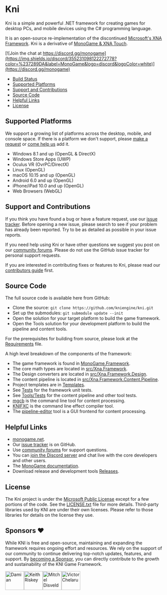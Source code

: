 ﻿# Kni

Kni is a simple and powerful .NET framework for creating games for desktop PCs, and mobile devices using the C# programming language. 

It is an open-source re-implementation of the discontinued [Microsoft's XNA Framework](https://msdn.microsoft.com/en-us/library/bb200104.aspx).
Kni is a derivative of [MonoGame & XNA Touch](https://github.com/MonoGame/MonoGame).

[![Join the chat at https://discord.gg/monogame](https://img.shields.io/discord/355231098122272778?color=%237289DA&label=MonoGame&logo=discord&logoColor=white)](https://discord.gg/monogame)

* [Build Status](#build-status)
* [Supported Platforms](#supported-platforms)
* [Support and Contributions](#support-and-contributions)
* [Source Code](#source-code)
* [Helpful Links](#helpful-links)
* [License](#license)

## Supported Platforms

We support a growing list of platforms across the desktop, mobile, and console space.  If there is a platform we don't support, please [make a request](https://github.com/MonoGame/MonoGame/issues) or [come help us](CONTRIBUTING.md) add it.

 * Windows 8.1 and up (OpenGL & DirectX)
 * Windows Store Apps (UWP)
 * Oculus VR (OvrPC/DirectX)
 * Linux (OpenGL)
 * macOS 10.15 and up (OpenGL)
 * Android 6.0 and up (OpenGL)
 * iPhone/iPad 10.0 and up (OpenGL)
 * Web Browsers (WebGL)

## Support and Contributions

If you think you have found a bug or have a feature request, use our [issue tracker](https://github.com/kniengine/kni/issues). Before opening a new issue, please search to see if your problem has already been reported.  Try to be as detailed as possible in your issue reports.

If you need help using Kni or have other questions we suggest you post on our [community forums](http://community.monogame.net).  Please do not use the GitHub issue tracker for personal support requests.

If you are interested in contributing fixes or features to Kni, please read our [contributors guide](CONTRIBUTING.md) first.

## Source Code

The full source code is available here from GitHub:

* Clone the source: `git clone https://github.com/kniengine/kni.git`
* Set up the submodules: `git submodule update --init`
* Open the solution for your target platform to build the game framework.
* Open the Tools solution for your development platform to build the pipeline and content tools.

For the prerequisites for building from source, please look at the [Requirements](REQUIREMENTS.md) file.

A high level breakdown of the components of the framework:

* The game framework is found in [MonoGame.Framework](MonoGame.Framework).
* The core math types are located in [src/Xna.Framework](src/Xna.Framework).
* The Design converters are located in [src/Xna.Framework.Design](src/Xna.Framework.Design).
* The content pipeline is located in [src/Xna.Framework.Content.Pipeline](src/Xna.Framework.Content.Pipeline).
* Project templates are in [Templates](Templates).
* See [Tests](Tests) for the framework unit tests.
* See [Tools/Tests](Tools/MonoGame.Tools.Tests) for the content pipeline and other tool tests.
* [mgcb](Tools/MonoGame.Content.Builder) is the command line tool for content processing.
* [KNIFXC](Tools/EffectCompiler) is the command line effect compiler tool.
* The [pipeline-editor](Tools/Content.Pipeline.Editor.WinForms) tool is a GUI frontend for content processing.

## Helpful Links

* [monogame.net](http://www.monogame.net).
* Our [issue tracker](https://github.com/kniengine/kni/issues) is on GitHub.
* Use [community forums](http://community.monogame.net/) for support questions.
* You can [join the Discord server](https://discord.gg/monogame) and chat live with the core developers and other users.
* The [MonoGame documentation](http://www.monogame.net/documentation/).
* Download release and development tools [Releases](https://github.com/kniEngine/kni/releases).

## License

The Kni project is under the [Microsoft Public License](https://opensource.org/licenses/MS-PL) except for a few portions of the code.  See the [LICENSE.txt](LICENSE.txt) file for more details.  Third-party libraries used by KNI are under their own licenses.  Please refer to those libraries for details on the license they use.

## Sponsors ❤️

While KNI is free and open-source, maintaining and expanding the framework requires ongoing effort and resources. We rely on the support of our community to continue delivering top-notch updates, features, and support.
By [becoming a Sponsor](https://github.com/sponsors/nkast), you can directly contribute to the growth and sustainability of the KNI Game Framework. 

<!-- sponsors --><a href="https://github.com/damian-666"><img src="https://github.com/damian-666.png" width="60px" alt="Damian" /></a><a href="https://github.com/KeithRiskey"><img src="https://github.com/KeithRiskey.png" width="60px" alt="Keith Riskey" /></a><a href="https://github.com/MutsiMutsi"><img src="https://github.com/MutsiMutsi.png" width="60px" alt="Mitchel Disveld" /></a><a href="https://github.com/vchelaru"><img src="https://github.com/vchelaru.png" width="60px" alt="Victor Chelaru" /></a><!-- sponsors -->
